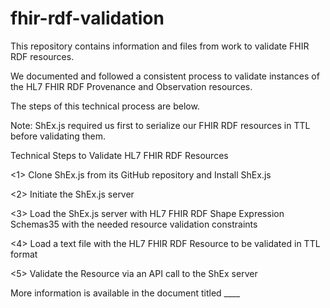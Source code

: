 # fhir-rdf-validation
This repository contains information and files from work to validate FHIR RDF resources.

We documented and followed a consistent process to validate instances of the HL7 FHIR RDF Provenance and Observation resources. 

The steps of this technical process are below. 

Note:  ShEx.js required us first to serialize our FHIR RDF resources in TTL before validating them. 

Technical Steps to Validate HL7 FHIR RDF Resources

<1> Clone ShEx.js from its GitHub repository and Install ShEx.js

<2> Initiate the ShEx.js server

<3> Load the ShEx.js server with HL7 FHIR RDF Shape Expression Schemas35 with the needed resource validation constraints

<4> Load a text file with the HL7 FHIR RDF Resource to be validated in TTL format

<5> Validate the Resource via an API call to the ShEx server

More information is available in the document titled ____
